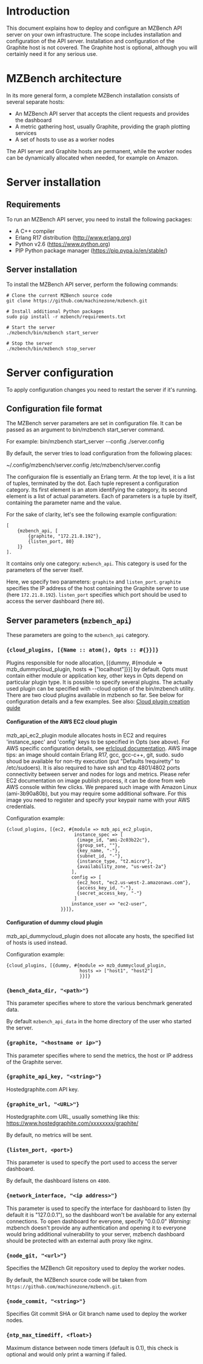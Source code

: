 # Introduction

This document explains how to deploy and configure an MZBench API server on your own infrastructure.
The scope includes installation and configuration of the API server. Installation
and configuration of the Graphite host is not covered. The Graphite host is
 optional, although you will certainly need it for any serious use.


# MZBench architecture

In its more general form, a complete MZBench installation consists of several separate hosts:

   * An MZBench API server that accepts the client requests and provides the dashboard
   * A metric gathering host, usually Graphite, providing the graph plotting services
   * A set of hosts to use as a worker nodes

The API server and Graphite hosts are permanent, while the worker nodes can be dynamically
allocated when needed, for example on Amazon.


# Server installation

## Requirements

To run an MZBench API server, you need to install the following packages:

   * A C++ compiler
   * Erlang R17 distribution (http://www.erlang.org)
   * Python v2.6 (https://www.python.org)
   * PIP Python package manager (https://pip.pypa.io/en/stable/)

## Server installation

To install the MZBench API server, perform the following commands:

    # Clone the current MZBench source code
    git clone https://github.com/machinezone/mzbench.git

    # Install additional Python packages
    sudo pip install -r mzbench/requirements.txt

    # Start the server
    ./mzbench/bin/mzbench start_server

    # Stop the server
    ./mzbench/bin/mzbench stop_server

# Server configuration

To apply configuration changes you need to restart the server if it's running.

## Configuration file format

The MZBench server parameters are set in configuration file.
It can be passed as an argument to bin/mzbench start_server command.

For example: bin/mzbench start_server --config ./server.config

By default, the server tries to load configuration from the following places:

~/.config/mzbench/server.config
/etc/mzbench/server.config

The configuraion file is essentially an Erlang term. At the top level, it is a list of tuples, terminated by the dot.
 Each tuple represent a configuration category. Its first element is an atom identifying the
 category, its second element is a list of actual parameters. Each of parameters is a tuple
  by itself, containing the parameter name and the value.

For the sake of clarity, let's see the following example configuration:

    [
        {mzbench_api, [
            {graphite, "172.21.8.192"},
            {listen_port, 80}
        ]}
    ].

It contains only one category: `mzbench_api`. This category is used for the parameters of the server itself.

Here, we specify two parameters: `graphite` and `listen_port`. `graphite` specifies the IP
 address of the host containing the Graphite server to use (here `172.21.8.192`). `listen_port`
 specifies which port should be used to access the server dashboard (here `80`).

## Server parameters (`mzbench_api`)

These parameters are going to the `mzbench_api` category.

### `{cloud_plugins, [{Name :: atom(), Opts :: #{}}]}`

Plugins responsible for node allocation, [{dummy, #{module => mzb_dummycloud_plugin, hosts => ["localhost"]}}] by default.
Opts must contain either module or application key, other keys in Opts depend on particular plugin type.
It is possible to specify several plugins. The actually used plugin can be specified with --cloud option of the bin/mzbench utility.
There are two cloud plugins available in mzbench so far. See below for configuration details and a few examples.
See also: [Cloud plugin creation guide](doc/cloud_plugin.md)

#### Configuration of the AWS EC2 cloud plugin

mzb_api_ec2_plugin module allocates hosts in EC2 and requires 'instance_spec' and 'config' keys to be specified in Opts (see above).
For AWS specific configuration details, see [erlcloud documentation](https://github.com/gleber/erlcloud).
AWS image tips: an image should contain Erlang R17, gcc, gcc-c++, git, sudo.
sudo shoud be available for non-tty execution (put "Defaults !requiretty" to /etc/sudoers).
It is also required to have ssh and tcp 4801/4802 ports connectivity between server and nodes for
logs and metrics. Please refer EC2 documentation on image publish process, it can be done from
web AWS console within few clicks. We prepared such image with Amazon Linux (ami-3b90a80b), but you
may require some additional software. For this image you need to register and specify your keypair name
with your AWS credentials.

Configuration example:

    {cloud_plugins, [{ec2, #{module => mzb_api_ec2_plugin,
                             instance_spec => [
                              {image_id, "ami-2c03b22c"},
                              {group_set, ""},
                              {key_name, "-"},
                              {subnet_id, "-"},
                              {instance_type, "t2.micro"},
                              {availability_zone, "us-west-2a"}
                            ],
                            config => [
                              {ec2_host, "ec2.us-west-2.amazonaws.com"},
                              {access_key_id, "-"},
                              {secret_access_key, "-"}
                             ]
                            instance_user => "ec2-user",
                        }}]},

#### Configuration of dummy cloud plugin

mzb_api_dummycloud_plugin does not allocate any hosts, the specified list of hosts is used instead.

Configuration example:

    {cloud_plugins, [{dummy, #{module => mzb_dummycloud_plugin,
                               hosts => ["host1", "host2"]
                               }}]}

### `{bench_data_dir, "<path>"}`

This parameter specifies where to store the various benchmark generated data.

By default `mzbench_api_data` in the home directory of the user who started the server.

### `{graphite, "<hostname or ip>"}`

This parameter specifies where to send the metrics, the host or IP address of the Graphite server.

### `{graphite_api_key, "<string>"}`

Hostedgraphite.com API key.

### `{graphite_url, "<URL>"}`

Hostedgraphite.com URL, usually something like this: https://www.hostedgraphite.com/xxxxxxxx/graphite/

By default, no metrics will be sent.

### `{listen_port, <port>}`

This parameter is used to specify the port used to access the server dashboard.

By default, the dashboard listens on `4800`.

### `{network_interface, "<ip address>"}`

This parameter is used to specify the interface for dashboard to listen (by default it is "127.0.0.1"),
so the dashboard won't be available for any external connections. To open dashboard
 for everyone, specify "0.0.0.0"
 _Warning:_ mzbench doesn't provide any authentication and opening it
to everyone would bring additional vulnerability to your server, mzbench dashboard should be protected with an external auth proxy like nginx.

### `{node_git, "<url>"}`

Specifies the MZBench Git repository used to deploy the worker nodes.

By default, the MZBench source code will be taken from `https://github.com/machinezone/mzbench.git`.

### `{node_commit, "<string>"}`

Specifies Git commit SHA or Git branch name used to deploy the worker nodes.

### `{ntp_max_timediff, <float>}`

Maximum distance between node timers (default is 0.1), this check is optional and would only print a warning if failed.
